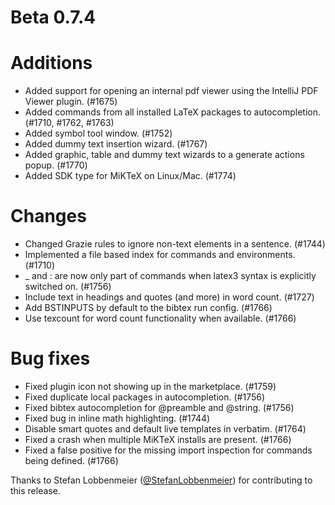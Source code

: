 # Beta 0.7.4

# Additions
* Added support for opening an internal pdf viewer using the IntelliJ PDF Viewer plugin. (#1675)
* Added commands from all installed LaTeX packages to autocompletion. (#1710, #1762, #1763)
* Added symbol tool window. (#1752)
* Added dummy text insertion wizard. (#1767)
* Added graphic, table and dummy text wizards to a generate actions popup. (#1770)
* Added SDK type for MiKTeX on Linux/Mac. (#1774)

# Changes
* Changed Grazie rules to ignore non-text elements in a sentence. (#1744)
* Implemented a file based index for commands and environments. (#1710)
* _ and : are now only part of commands when latex3 syntax is explicitly switched on. (#1756)
* Include text in headings and quotes (and more) in word count. (#1727)
* Add BSTINPUTS by default to the bibtex run config. (#1766)
* Use texcount for word count functionality when available. (#1766)

# Bug fixes
* Fixed plugin icon not showing up in the marketplace. (#1759)
* Fixed duplicate local packages in autocompletion. (#1756)
* Fixed bibtex autocompletion for @preamble and @string. (#1756)
* Fixed bug in inline math highlighting. (#1744)
* Disable smart quotes and default live templates in verbatim. (#1764)
* Fixed a crash when multiple MiKTeX installs are present. (#1766)
* Fixed a false positive for the missing import inspection for commands being defined. (#1766)

Thanks to Stefan Lobbenmeier ([@StefanLobbenmeier](https://github.com/StefanLobbenmeier)) for contributing to this release.
